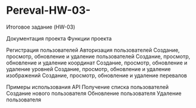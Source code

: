# Pereval-HW-03-
Итоговое задание (HW-03)

Документация проекта
Функции проекта

Регистрация пользователей
Авторизация пользователей
Создание, просмотр, обновление и удаление пользователей
Создание, просмотр, обновление и удаление координат
Создание, просмотр, обновление и удаление уровней
Создание, просмотр, обновление и удаление изображений
Создание, просмотр, обновление и удаление перевалов

Примеры использования API
Получение списка пользователей
Создание нового пользователя
Обновление пользователя
Удаление пользователя
